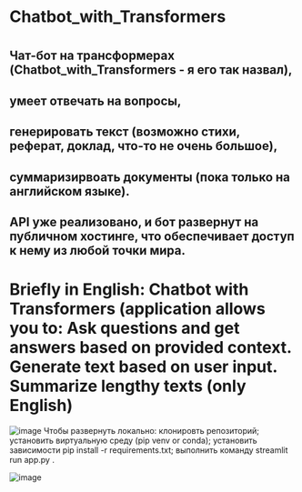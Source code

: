 # Chatbot_with_Transformers
#
## Чат-бот на трансформерах (Chatbot_with_Transformers - я его так назвал), 
## умеет отвечать на вопросы, 
## генерировать текст (возможно стихи, реферат, доклад, что-то не очень большое), 
## суммаризирвоать документы (пока только на английском языке).
## API уже реализовано, и бот развернут на публичном хостинге, что обеспечивает доступ к нему из любой точки мира.
#
# Briefly in English: Chatbot with Transformers (application allows you to:  Ask questions and get answers based on provided context. Generate text based on user input. Summarize lengthy texts (only English)
![image](https://github.com/user-attachments/assets/3cafd14c-8ee2-4612-91a8-14f2e5c427fa)
Чтобы развернуть локально:
клонировть репозиторий;
установить  виртуальную среду (pip venv or conda);
установить зависимости pip install -r requirements.txt;
выполнить команду streamlit run app.py  .

![image](https://github.com/user-attachments/assets/263c4977-3503-4532-aaac-9bd73efef8d5)

